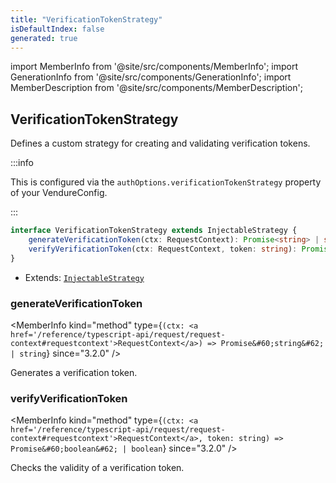 ```yaml
---
title: "VerificationTokenStrategy"
isDefaultIndex: false
generated: true
---
```

<!-- This file was generated from the Vendure source. Do not modify. Instead, re-run the "docs:build" script -->
import MemberInfo from '@site/src/components/MemberInfo';
import GenerationInfo from '@site/src/components/GenerationInfo';
import MemberDescription from '@site/src/components/MemberDescription';


## VerificationTokenStrategy

<GenerationInfo sourceFile="packages/core/src/config/auth/verification-token-strategy.ts" sourceLine="18" packageName="@vendure/core" since="3.2.0" />

Defines a custom strategy for creating and validating verification tokens.

:::info

This is configured via the `authOptions.verificationTokenStrategy` property of
your VendureConfig.

:::

```ts title="Signature"
interface VerificationTokenStrategy extends InjectableStrategy {
    generateVerificationToken(ctx: RequestContext): Promise<string> | string;
    verifyVerificationToken(ctx: RequestContext, token: string): Promise<boolean> | boolean;
}
```
* Extends: <code><a href='/reference/typescript-api/common/injectable-strategy#injectablestrategy'>InjectableStrategy</a></code>



<div className="members-wrapper">

### generateVerificationToken

<MemberInfo kind="method" type={`(ctx: <a href='/reference/typescript-api/request/request-context#requestcontext'>RequestContext</a>) => Promise&#60;string&#62; | string`}  since="3.2.0"  />

Generates a verification token.
### verifyVerificationToken

<MemberInfo kind="method" type={`(ctx: <a href='/reference/typescript-api/request/request-context#requestcontext'>RequestContext</a>, token: string) => Promise&#60;boolean&#62; | boolean`}  since="3.2.0"  />

Checks the validity of a verification token.


</div>
